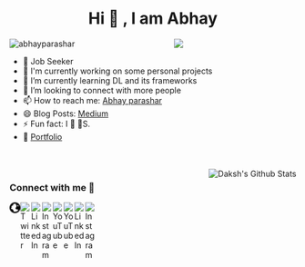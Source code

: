 <h1 align='center'> Hi 👋 , I am Abhay</h1>

<img align='right' src="https://i.imgur.com/OTKgDSt.gif" width="215">

<p align="left"> <img src="https://komarev.com/ghpvc/?username=Abhayparashar31" alt="abhayparashar" /> </p>
        
* 🎯 Job Seeker
* 🤔 I'm currently working on some personal projects
* 🌱 I’m currently learning DL and its frameworks
* 👯 I’m looking to connect with more people
* 📫 How to reach me: [Abhay parashar](mailto:parasharabhay13@gmail.com)
* 😄 Blog Posts: [Medium](https://medium.com/@abhayparashar31)
* ⚡ Fun fact: I 🧡 🐶S.
* 💼 [Portfolio](https://abhayparashar31.github.io/Portfolio/)

<br />
<br />


<img align="right" alt="Daksh's Github Stats" src="https://github-readme-stats.vercel.app/api?username=Abhayparashar31&show_icons=true&&hide=issues,contribscount_private=true&theme=buefy" />


### Connect with me 📡

[<img align="left" alt="" width="19px" src="https://raw.githubusercontent.com/iconic/open-iconic/master/svg/globe.svg" />][website]
[<img align="left" alt="Twitter" width="19px" src="https://cdn.jsdelivr.net/npm/simple-icons@v3/icons/twitter.svg" />][twitter]
[<img align="left" alt="LinkedIn" width="19px" src="https://cdn.jsdelivr.net/npm/simple-icons@v3/icons/linkedin.svg" />][linkedin]
[<img align="left" alt="Instagram" width="19px" src="https://cdn.jsdelivr.net/npm/simple-icons@v3/icons/instagram.svg" />][instagram]
[<img align="left" alt="YouTube" width="19px" src="https://cdn.jsdelivr.net/npm/simple-icons@v3/icons/youtube.svg" />][youtube]
[<img align="left" alt="YouTube" width="19px" src="https://cdn.jsdelivr.net/npm/simple-icons@v3/icons/facebook.svg" />][facebook]
[<img align="left" alt="LinkedIn" width="19px" src="https://cdn.jsdelivr.net/npm/simple-icons@v3/icons/gmail.svg" />][email]
[<img align="left" alt="Instagram" width="19px" src="https://cdn.jsdelivr.net/npm/simple-icons@v3/icons/medium.svg" />][medium]

<br><br>

<br>
<br>


[website]: https://abhayparashar31.github.io/Portfolio/
[twitter]: https://twitter.com/abhayparashar31
[youtube]: https://www.youtube.com/channel/UCIUUu8XdhyOWIvibd4jSb-w
[instagram]: https://www.instagram.com/parasharabhay/?hl=en
[linkedin]: https://www.linkedin.com/in/abhay-parashar-328488185/

[medium]: https://medium.com/@abhayparashar31
[email]: mailto:parasharabhay13@gmail.com
[facebook]:https://www.facebook.com/parashar.abhay.7
